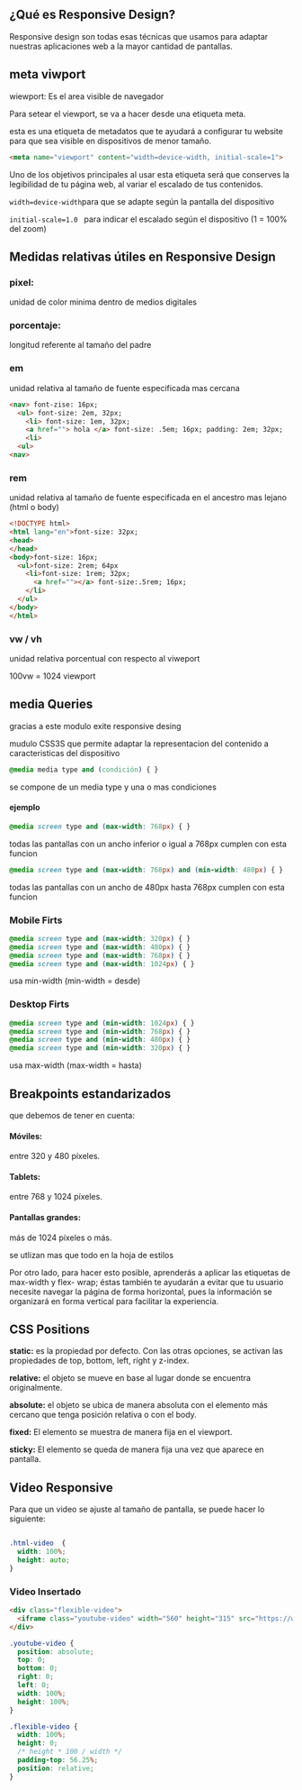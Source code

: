 ## ¿Qué es Responsive Design?

Responsive design son todas esas técnicas que usamos para adaptar nuestras aplicaciones web a la mayor cantidad de pantallas.

##  meta viwport
wiewport: Es el area visible de navegador

Para setear el viewport, se va a hacer desde una etiqueta meta.

esta es una etiqueta de metadatos que te ayudará a configurar tu website para que sea visible en dispositivos de menor tamaño. 

```html
<meta name="viewport" content="width=device-width, initial-scale=1">
```

Uno de los objetivos principales al usar esta etiqueta será que conserves la legibilidad de tu página web, al variar el escalado de tus contenidos.

`width=device-width`para que se adapte según la pantalla del dispositivo

`initial-scale=1.0
` para indicar el escalado según el dispositivo (1 = 100% del zoom)

## Medidas relativas útiles en Responsive Design

### pixel:
 unidad de color minima dentro de medios digitales 

### porcentaje:
 longitud referente al tamaño del padre

### em

unidad relativa al tamaño de fuente especificada mas cercana

```html
<nav> font-zise: 16px;
  <ul> font-size: 2em, 32px;
    <li> font-size: 1em, 32px;
    <a href=""> hola </a> font-size: .5em; 16px; padding: 2em; 32px;
    <li>
  <ul>
<nav> 
```
### rem

unidad relativa al tamaño de fuente especificada en el ancestro mas lejano (html o body)
```html
<!DOCTYPE html>
<html lang="en">font-size: 32px;
<head>
</head>
<body>font-size: 16px;
  <ul>font-size: 2rem; 64px
    <li>font-size: 1rem; 32px;
      <a href=""></a> font-size:.5rem; 16px;
    </li>
  </ul>
</body>
</html>
```
### vw / vh

unidad relativa porcentual con respecto al viweport 

100vw = 1024 viewport

## media Queries
gracias a este modulo exite responsive desing

mudulo CSS3S que permite adaptar la representacion del contenido a caracteristicas del dispositivo

```css
@media media type and (condición) { }
```
se compone de un media type y una o mas condiciones

#### ejemplo

```css
@media screen type and (max-width: 768px) { }
```
todas las pantallas con un ancho inferior o igual a 768px cumplen con esta funcion
```css
@media screen type and (max-width: 768px) and (min-width: 480px) { }
```
todas las pantallas con un ancho de 480px hasta 768px cumplen con esta funcion

### Mobile Firts

```css
@media screen type and (max-width: 320px) { }
@media screen type and (max-width: 480px) { }
@media screen type and (max-width: 768px) { }
@media screen type and (max-width: 1024px) { }
```
usa min-width (min-width = desde)
### Desktop Firts

```css
@media screen type and (min-width: 1024px) { }
@media screen type and (min-width: 768px) { }
@media screen type and (min-width: 480px) { }
@media screen type and (min-width: 320px) { }
```
usa max-width (max-width = hasta)

## Breakpoints estandarizados
 que debemos de tener en cuenta:

#### Móviles:
  entre 320 y 480 píxeles. 
#### Tablets:
 entre 768 y 1024 píxeles.

#### Pantallas grandes:
 más de 1024 píxeles o más.

 se utlizan mas que todo en la hoja de estilos

  Por otro lado, para hacer esto posible, aprenderás a aplicar las etiquetas de max-width y flex- wrap; éstas también te ayudarán a evitar que tu usuario necesite navegar la página de forma horizontal, pues la información se organizará en forma vertical para facilitar la experiencia.

## CSS Positions
**static:** es la propiedad por defecto.
Con las otras opciones, se activan las propiedades de top, bottom, left, right y z-index.

**relative:** el objeto se mueve en base al lugar donde se encuentra originalmente.

**absolute:** el objeto se ubica de manera absoluta con el elemento más cercano que tenga posición relativa o con el body.

**fixed:** El elemento se muestra de manera fija en el viewport.

**sticky:** El elemento se queda de manera fija una vez que aparece en pantalla.
## Video Responsive
Para que un video se ajuste al tamaño de pantalla, se puede hacer lo siguiente:

```css

.html-video  {
  width: 100%;
  height: auto;
}

```
### Video Insertado

```html
<div class="flexible-video">
  <iframe class="youtube-video" width="560" height="315" src="https://www.youtube.com/embed/LoKvxCSZw5w" frameborder="0" allow="autoplay; encrypted-media" allowfullscreen></iframe>
</div>
```
```css
.youtube-video {
  position: absolute;
  top: 0;
  bottom: 0;
  right: 0;
  left: 0;
  width: 100%;
  height: 100%;
}

.flexible-video {
  width: 100%;
  height: 0;
  /* height * 100 / width */
  padding-top: 56.25%;
  position: relative;
}
```